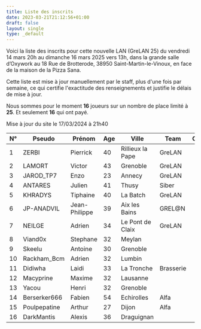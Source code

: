 ```yaml
---
title: Liste des inscrits
date: 2023-03-21T21:12:56+01:00
draft: false
layout: single
type: _default
---
```

Voici la liste des inscrits pour cette nouvelle LAN (GreLAN 25) du vendredi 14 mars 20h au dimanche 16 mars 2025 vers 13h, dans la grande salle d’Oxywork au 18 Rue de Brotterode, 38950 Saint-Martin-le-Vinoux, en face de la maison de la Pizza Sana.  

Cette liste est mise à jour manuellement par le staff, plus d'une fois par semaine, ce qui certifie l'exactitude des renseignements et justifie le délais de mise à jour.  

Nous sommes pour le moment **16** joueurs sur un nombre de place limité à **25**. Et seulement **16** qui ont payé.

Mise à jour du site le 17/03/2024 à 21h40
&nbsp;

| N°  | Pseudo       | Prénom        | Age | Ville                    | Team        | Cotisation |
| --- | ------------ | ------------- | --- | ------------------------ | ----------- | ---------- |
| 1   | ZERBI        | Pierrick      | 40  | Rillieux la Pape         | GreLAN      |            |
| 2   | LAMORT       | Victor        | 43  | Grenoble                 | GreLAN      |            |
| 3   | JAROD_TP7    | Enzo          | 23  | Annecy                   | GreLAN      |            |
| 4   | ANTARES      | Julien        | 41  | Thusy                    | Siber       |            |
| 5   | KHRADYS      | Tiphaine      | 40  | La Batch                 | GreLAN      |            |
| 6   | JP-ANADVIL   | Jean-Philippe | 39  | Aix les Bains            | GREL@N      |            |
| 7   | NEILGE       | Adrien        | 34  | Le Pont de Claix         | GreLAN      |            |
| 8  | Viand0x      | Stephane      | 32  | Meylan                   |             |            |
| 9  | Skeelu       | Antoine       | 30  | Grenoble                 |             |            |
| 10  | Rackham_Bcm  | Adrien        | 32  | Lumbin                   |             |            |
| 11  | Didiwha      | Laidi         | 33  | La Tronche               | Brasserie   |            |
| 12  | Macyprine    | Maxime        | 32  | Lausanne                 |             |            |
| 13  | Yacou        | Henri         | 32  | Grenoble                 |             |            |
| 14  | Berserker666 | Fabien        | 54  | Echirolles               | Alfa        |            |
| 15  | Poulpepatine | Arthur        | 27  | Dijon                    | Alfa        |            |
| 16  | DarkMantis | Alexis | 36  | Draguignan |             |            |